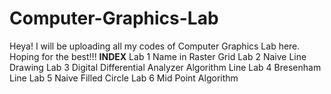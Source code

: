 # Computer-Graphics-Lab
Heya! I will be uploading all my codes of Computer Graphics Lab here. Hoping for the best!!!
**INDEX**
Lab 1 Name in Raster Grid
Lab 2 Naive Line Drawing
Lab 3 Digital Differential Analyzer Algorithm Line
Lab 4 Bresenham Line
Lab 5 Naive Filled Circle
Lab 6 Mid Point Algorithm
